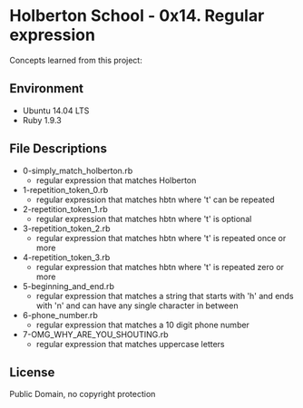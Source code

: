 #  Holberton School - 0x14. Regular expression

Concepts learned from this project:

## Environment
* Ubuntu 14.04 LTS
* Ruby 1.9.3

## File Descriptions
* 0-simply_match_holberton.rb 
	* regular expression that matches Holberton
* 1-repetition_token_0.rb 
	* regular expression that matches hbtn where 't' can be repeated
* 2-repetition_token_1.rb 
	* regular expression that matches hbtn where 't' is optional
* 3-repetition_token_2.rb 
	* regular expression that matches hbtn where 't' is repeated once or more
* 4-repetition_token_3.rb 
	* regular expression that matches hbtn where 't' is repeated zero or more
* 5-beginning_and_end.rb 
	* regular expression that matches a string that starts with 'h' and ends with 'n' and can have any single character in between
* 6-phone_number.rb 
	* regular expression that matches a 10 digit phone number
* 7-OMG_WHY_ARE_YOU_SHOUTING.rb 
	* regular expression that matches uppercase letters

## License
Public Domain, no copyright protection
